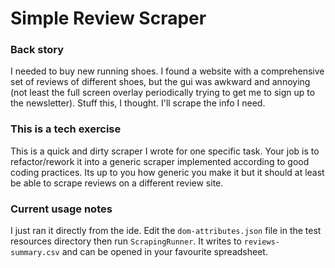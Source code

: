 # Simple Review Scraper

### Back story

I needed to buy new running shoes. I found a website 
with a comprehensive set of reviews of different shoes, 
but the gui was awkward and annoying (not least the full
screen overlay periodically trying to get me to sign up to the 
newsletter). Stuff this, I thought. I'll scrape the 
info I need. 


### This is a tech exercise

This is a quick and dirty scraper I wrote 
for one specific task. Your job is to refactor/rework 
it into a generic scraper implemented according to 
good coding practices. Its up to you how generic you
make it but it should at least be able to scrape reviews
on a different review site. 

### Current usage notes

I just ran it directly from the ide. Edit the 
``dom-attributes.json`` file in the test resources
directory then run ``ScrapingRunner``. It writes 
to ``reviews-summary.csv`` and can be opened in 
your favourite spreadsheet.
